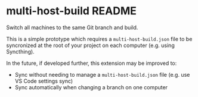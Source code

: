 # multi-host-build README

Switch all machines to the same Git branch and build.

This is a simple prototype which requires a `multi-host-build.json` file to be syncronized at the root of your project on each computer (e.g. using Syncthing).

In the future, if developed further, this extension may be improved to:
- Sync without needing to manage a `multi-host-build.json` file (e.g. use VS Code settings sync)
- Sync automatically when changing a branch on one computer
